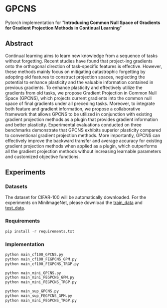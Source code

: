 # GPCNS

Pytorch implementation for "**Introducing Common Null Space of Gradients for Gradient Projection Methods in Continual Learning**"

## Abstract

Continual learning aims to learn new knowledge from a sequence of tasks without forgetting. Recent studies have found that project-ing gradients onto the orthogonal direction of task-specific features is effective. However, these methods mainly focus on mitigating catastrophic forgetting by adopting old features to construct projection spaces, neglecting the potential to enhance plasticity and the valuable information contained in previous gradients. To enhance plasticity and effectively utilize the gradients from old tasks, we propose Gradient Projection in Common Null Space (GPCNS), which projects current gradients into the common null space of final gradients under all preceding tasks. Moreover, to integrate both feature and gradient information, we propose a collaborative framework that allows GPCNS to be utilized in conjunction with existing gradient projection methods as a plugin that provides gradient information and better plasticity. Experimental evaluations conducted on three benchmarks demonstrate that GPCNS exhibits superior plasticity compared to conventional gradient projection methods. More importantly, GPCNS can effectively improve the backward transfer and average accuracy for existing gradient projection methods when applied as a plugin, which outperforms all the gradient projection methods without increasing learnable parameters and customized objective functions.

## Experiments

### Datasets

The dataset for CIFAR-100 will be automatically downloaded. For the experiments on MiniImageNet, please download the [train_data](https://drive.google.com/file/d/1fm6TcKIwELbuoEOOdvxq72TtUlZlvGIm/view?usp=sharing) and [test_data](https://drive.google.com/file/d/1RA-MluRWM4fqxG9HQbQBBVVjDddYPCri/view?usp=sharing).

### Requirements

~~~python
pip install -r requirements.txt
~~~

### Implementation

~~~python
python main_cf100_GPCNS.py
python main_cf100_FEGPCNS_GPM.py
python main_cf100_FEGPCNS_TRGP.py

python main_mini_GPCNS.py
python main_mini_FEGPCNS_GPM.py
python main_mini_FEGPCNS_TRGP.py

python main_sup_GPCNS.py
python main_sup_FEGPCNS_GPM.py
python main_mini_FEGPCNS_TRGP.py
~~~

